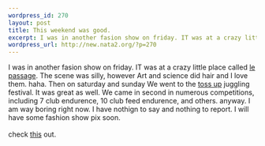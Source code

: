 ```yaml
--- 
wordpress_id: 270
layout: post
title: This weekend was good.
excerpt: I was in another fasion show on friday. IT was at a crazy little place called le passage. The scene was silly, however Art and science did hair and I love them. haha. Then on saturday and sunday We went to the toss up juggling festival. It was great as well. We came in second in numerous competitions, including 7 club endur...
wordpress_url: http://new.nata2.org/?p=270
---
```

I was in another fasion show on friday. IT was at a crazy little place called <a href="http://www.lepassage.tv">le passage</a>. The scene was silly, however Art and science did hair and I love them. haha. Then on saturday and sunday We went to the <a href="http://www.tossup.com">toss up</a> juggling festival. It was great as well. We came in second in numerous competitions, including 7 club endurence, 10 club feed endurence, and others. anyway. I am way boring right now. I have nothign to say and nothing to report. I will have some fashion show pix soon.<br/><br/>check <a href="http://home.attbi.com/~digitalpunk/1/bring.gif">this</a> out.
